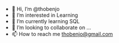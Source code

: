 - 👋 Hi, I’m @thobenjo
- 👀 I’m interested in Learning
- 🌱 I’m currently learning SQL
- 💞️ I’m looking to collaborate on ...
- 📫 How to reach me thobenjo@gmail.com

<!---
thobenjo/thobenjo is a ✨ special ✨ repository because its `README.md` (this file) appears on your GitHub profile.
You can click the Preview link to take a look at your changes.
--->
